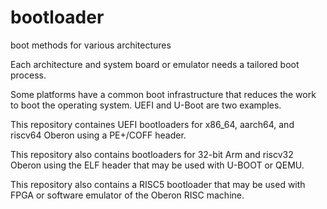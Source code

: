 # bootloader
boot methods for various architectures

Each architecture and system board or emulator needs a tailored boot process.

Some platforms have a common boot infrastructure that reduces the work to boot the operating system. UEFI and U-Boot are two examples.

This repository containes UEFI bootloaders for x86_64, aarch64, and riscv64 Oberon using a PE+/COFF header.

This repository also contains bootloaders for 32-bit Arm and riscv32 Oberon using the ELF header that may be used with U-BOOT or QEMU.

This repository also contains a RISC5 bootloader that may be used with FPGA or software emulator of the Oberon RISC machine.
